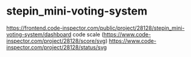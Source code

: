 # stepin_mini-voting-system
https://frontend.code-inspector.com/public/project/28128/stepin_mini-voting-system/dashboard
code scale (https://www.code-inspector.com/project/28128/score/svg)
https://www.code-inspector.com/project/28128/status/svg
